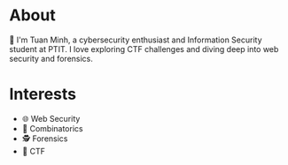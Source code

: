 # About
👋 I'm Tuan Minh, a cybersecurity enthusiast and Information Security student at PTIT. I love exploring CTF challenges and diving deep into web security and forensics.

# Interests

- 🌐 Web Security
- 🎲 Combinatorics
- 🕵️ Forensics
- 🚩 CTF
